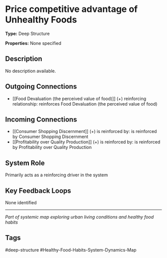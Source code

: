 # Price competitive advantage of Unhealthy Foods

**Type:** Deep Structure

**Properties:** None specified

## Description
No description available.

## Outgoing Connections
- [[Food Devaluation (the perceived value of food)]] (+) reinforcing relationship: reinforces Food Devaluation (the perceived value of food)

## Incoming Connections
- [[Consumer Shopping Discernment]] (+) is reinforced by: is reinforced by Consumer Shopping Discernment
- [[Profitability over Quality Production]] (+) is reinforced by: is reinforced by Profitability over Quality Production

## System Role
Primarily acts as a reinforcing driver in the system

## Key Feedback Loops
None identified

---
*Part of systemic map exploring urban living conditions and healthy food habits*

## Tags
#deep-structure #Healthy-Food-Habits-System-Dynamics-Map
